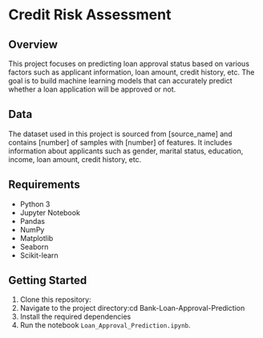 # Credit Risk Assessment

## Overview
This project focuses on predicting loan approval status based on various factors such as applicant information, loan amount, credit history, etc. The goal is to build machine learning models that can accurately predict whether a loan application will be approved or not.

## Data
The dataset used in this project is sourced from [source_name] and contains [number] of samples with [number] of features. It includes information about applicants such as gender, marital status, education, income, loan amount, credit history, etc.

## Requirements
- Python 3
- Jupyter Notebook
- Pandas
- NumPy
- Matplotlib
- Seaborn
- Scikit-learn

## Getting Started
1. Clone this repository:
2. Navigate to the project directory:cd Bank-Loan-Approval-Prediction
3. Install the required dependencies
4. Run the notebook `Loan_Approval_Prediction.ipynb`.
